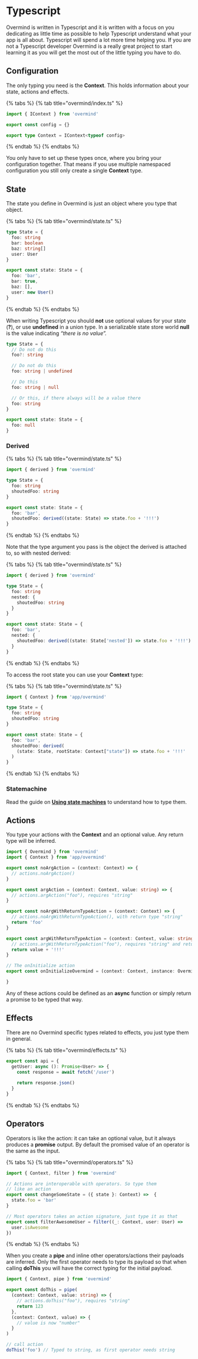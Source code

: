 # Typescript

Overmind is written in Typescript and it is written with a focus on you dedicating as little time as possible to help Typescript understand what your app is all about. Typescript will spend a lot more time helping you. If you are not a Typescript developer Overmind is a really great project to start learning it as you will get the most out of the little typing you have to do.

## Configuration

The only typing you need is the **Context**. This holds information about your state, actions and effects.

{% tabs %}
{% tab title="overmind/index.ts" %}
```typescript
import { IContext } from 'overmind'

export const config = {}

export type Context = IContext<typeof config>
```
{% endtab %}
{% endtabs %}

You only have to set up these types once, where you bring your configuration together. That means if you use multiple namespaced configuration you still only create a single **Context** type.

## State

The state you define in Overmind is just an object where you type that object.

{% tabs %}
{% tab title="overmind/state.ts" %}
```typescript
type State = {
  foo: string
  bar: boolean
  baz: string[]
  user: User
}

export const state: State = {
  foo: 'bar',
  bar: true,
  baz: [],
  user: new User()
}
```
{% endtab %}
{% endtabs %}

When writing Typescript you should **not** use optional values for your state \(**?**\), or use **undefined** in a union type. In a serializable state store world **null** is the value indicating _“there is no value”._

```typescript
type State = {
  // Do not do this
  foo?: string

  // Do not do this
  foo: string | undefined

  // Do this
  foo: string | null

  // Or this, if there always will be a value there
  foo: string
}

export const state: State = {
  foo: null
}
```

### Derived

{% tabs %}
{% tab title="overmind/state.ts" %}
```typescript
import { derived } from 'overmind'

type State = {
  foo: string
  shoutedFoo: string
}

export const state: State = {
  foo: 'bar',
  shoutedFoo: derived((state: State) => state.foo + '!!!')
}
```
{% endtab %}
{% endtabs %}

Note that the type argument you pass is the object the derived is attached to, so with nested derived:

{% tabs %}
{% tab title="overmind/state.ts" %}
```typescript
import { derived } from 'overmind'

type State = {
  foo: string
  nested: {
    shoutedFoo: string
  }
}

export const state: State = {
  foo: 'bar',
  nested: {
    shoutedFoo: derived((state: State['nested']) => state.foo + '!!!')
  }
}
```
{% endtab %}
{% endtabs %}

To access the root state you can use your **Context** type:

{% tabs %}
{% tab title="overmind/state.ts" %}
```typescript
import { Context } from 'app/overmind'

type State = {
  foo: string
  shoutedFoo: string
}

export const state: State = {
  foo: 'bar',
  shoutedFoo: derived(
    (state: State, rootState: Context["state"]) => state.foo + '!!!'
  )
}
```
{% endtab %}
{% endtabs %}

### Statemachine

Read the guide on [**Using state machines**](../guides-1/using-state-machines.md) to understand how to type them.

## Actions

You type your actions with the **Context** and an optional value. Any return type will be inferred.

```typescript
import { Overmind } from 'overmind'
import { Context } from 'app/overmind'

export const noArgAction = (context: Context) => {
  // actions.noArgAction()
}

export const argAction = (context: Context, value: string) => {
  // actions.argAction("foo"), requires "string"
}

export const noArgWithReturnTypeAction = (context: Context) => {
  // actions.noArgWithReturnTypeAction(), with return type "string"
  return 'foo'
}

export const argWithReturnTypeAction = (context: Context, value: string) => {
  // actions.argWithReturnTypeAction("foo"), requires "string" and returns "string"
  return value + '!!!'
}

// The onInitialize action
export const onInitializeOvermind = (context: Context, instance: Overmind<Context>) => {

}
```

Any of these actions could be defined as an **async** function or simply return a promise to be typed that way.

## Effects

There are no Overmind specific types related to effects, you just type them in general.

{% tabs %}
{% tab title="overmind/effects.ts" %}
```typescript
export const api = {
  getUser: async (): Promise<User> => {
    const response = await fetch('/user')
    
    return response.json()
  }
}
```
{% endtab %}
{% endtabs %}

## Operators

Operators is like the action: it can take an optional value, but it always produces a **promise** output. By default the promised value of an operator is the same as the input.

{% tabs %}
{% tab title="overmind/operators.ts" %}
```typescript
import { Context, filter } from 'overmind'

// Actions are interoperable with operators. So type them
// like an action
export const changeSomeState = ({ state }: Context) =>  {
  state.foo = 'bar'
}

// Most operators takes an action signature, just type it as that
export const filterAwesomeUser = filter((_: Context, user: User) => 
  user.isAwesome
})
```
{% endtab %}
{% endtabs %}

When you create a **pipe** and inline other operators/actions their payloads are inferred. Only the first operator needs to type its payload so that when calling **doThis** you will have the correct typing for the initial payload.

```typescript
import { Context, pipe } from 'overmind'

export const doThis = pipe(
  (context: Context, value: string) => {
    // actions.doThis("foo"), requires "string"
    return 123
  },
  (context: Context, value) => {
    // value is now "number"
  }
)

// call action
doThis('foo') // Typed to string, as first operator needs string
```

